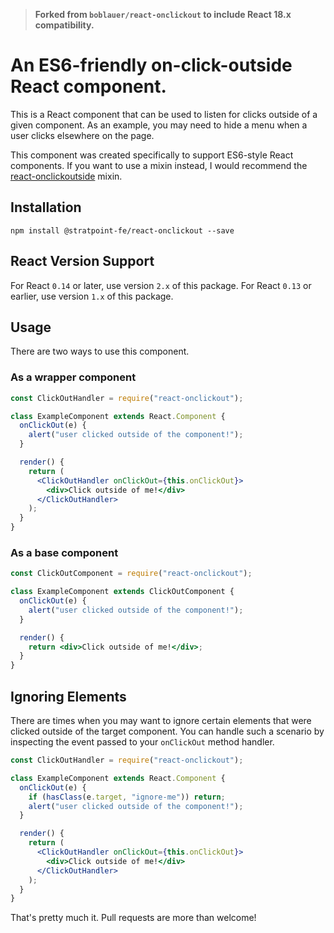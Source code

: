 > **Forked from `boblauer/react-onclickout` to include React 18.x compatibility.**

# An ES6-friendly on-click-outside React component.

This is a React component that can be used to listen for clicks outside of a given component. As an example, you may need to hide a menu when a user clicks elsewhere on the page.

This component was created specifically to support ES6-style React components. If you want to use a mixin instead, I would recommend the [react-onclickoutside](https://github.com/Pomax/react-onclickoutside) mixin.

## Installation

```
npm install @stratpoint-fe/react-onclickout --save
```

## React Version Support

For React `0.14` or later, use version `2.x` of this package. For React `0.13` or earlier, use version `1.x` of this package.

## Usage

There are two ways to use this component.

### As a wrapper component

```jsx
const ClickOutHandler = require("react-onclickout");

class ExampleComponent extends React.Component {
  onClickOut(e) {
    alert("user clicked outside of the component!");
  }

  render() {
    return (
      <ClickOutHandler onClickOut={this.onClickOut}>
        <div>Click outside of me!</div>
      </ClickOutHandler>
    );
  }
}
```

### As a base component

```jsx
const ClickOutComponent = require("react-onclickout");

class ExampleComponent extends ClickOutComponent {
  onClickOut(e) {
    alert("user clicked outside of the component!");
  }

  render() {
    return <div>Click outside of me!</div>;
  }
}
```

## Ignoring Elements

There are times when you may want to ignore certain elements that were clicked outside of the target component. You can handle such a scenario by inspecting the event passed to your `onClickOut` method handler.

```jsx
const ClickOutHandler = require("react-onclickout");

class ExampleComponent extends React.Component {
  onClickOut(e) {
    if (hasClass(e.target, "ignore-me")) return;
    alert("user clicked outside of the component!");
  }

  render() {
    return (
      <ClickOutHandler onClickOut={this.onClickOut}>
        <div>Click outside of me!</div>
      </ClickOutHandler>
    );
  }
}
```

That's pretty much it. Pull requests are more than welcome!
